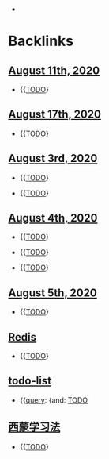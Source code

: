 - 

# Backlinks
## [August 11th, 2020](<August 11th, 2020.md>)
- {{[TODO](<TODO.md>)}

## [August 17th, 2020](<August 17th, 2020.md>)
- {{[TODO](<TODO.md>)}

## [August 3rd, 2020](<August 3rd, 2020.md>)
- {{[TODO](<TODO.md>)}

- {{[TODO](<TODO.md>)}

## [August 4th, 2020](<August 4th, 2020.md>)
- {{[TODO](<TODO.md>)}

- {{[TODO](<TODO.md>)}

- {{[TODO](<TODO.md>)}

## [August 5th, 2020](<August 5th, 2020.md>)
- {{[TODO](<TODO.md>)}

## [Redis](<Redis.md>)
- {{[TODO](<TODO.md>)}

## [todo-list](<todo-list.md>)
- {{[query](<query.md>):  {and: [TODO](<TODO.md>)

## [西蒙学习法](<西蒙学习法.md>)
- {{[TODO](<TODO.md>)}


